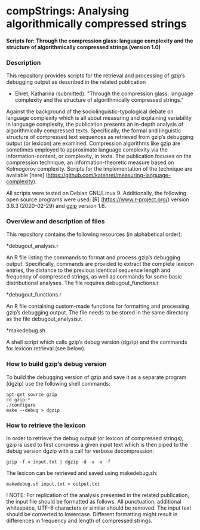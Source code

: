 # compStrings: Analysing algorithmically compressed strings

#### Scripts for: Through the compression glass: language complexity and the structure of algorithmically compressed strings (version 1.0)


### Description

This repository provides scripts for the retrieval and processing of gzip’s debugging output as described in the related publication

* Ehret, Katharina (submitted). "Through the compression glass: language complexity and the structure of algorithmically compressed strings." 
 
Against the background of the sociolinguistic-typological debate on language complexity which is all about measuring and explaining variability in language complexity, the publication presents an in-depth analysis of algorithmically compressed texts. Specifically, the formal and linguistic structure of compressed text sequences as retrieved from gzip’s debugging output (or lexicon) are examined.  Compression algorithms like gzip are sometimes employed to approximate language complexity via the information-content, or complexity, in texts. The publication focuses on the compression technique, an information-theoretic measure based on Kolmogorov complexity. Scripts for the implementation of the technique are available [here] (https://github.com/katehret/measuring-language-complexity).

All scripts were tested on Debian GNU/Linux 9. Additionally, the following open source programs were used: [R] (https://www.r-project.org/) version 3.6.3 (2020-02-29) and [gzip](https://www.gzip.org/) version 1.6.


### Overview and description of files

This repository contains the following resources (in alphabetical order):

*debugout_analysis.r

An R file listing the commands to format and process gzip’s debugging output. Specifically, commands are provided to extract the complete lexicon entries, the distance to the previous identical sequence length and frequency of compressed strings, as well as commands for some basic distributional analyses. The file requires debugout_functions.r

*debugout_functions.r

An R file containing custom-made functions for formatting and processing gzip’s debugging output. The file needs to be stored in the same directory as the file debugout_analysis.r. 

*makedebug.sh

A shell script which calls gzip’s debug version (dgzip) and the commands for lexicon retrieval (see below).


### How to build gzip’s debug version

To build the debugging version of gzip and save it as a separate program (dgzip) use the following shell commands:

    apt-get source gzip
    cd gzip-*
    ./configure
    make --debug > dgzip

### How to retrieve the lexicon

In order to retrieve the debug output (or lexicon of compressed strings), gzip is used to first compress a given input text which is then piped to the debug version dgzip with a call for verbose decompression:

    gzip -f < input.txt | dgzip -d -v -v -f 

The lexicon can be retrieved and saved using makedebug.sh: 

    makedebug.sh input.txt > output.txt

! NOTE: For replication of the analysis presented in the related publication, the input file should be formatted as follows. All punctuation, additional whitespace, UTF-8 characters or similar should be removed. The input text should be converted to lowercase. Different formatting might result in differences in frequency and length of compressed strings. 

